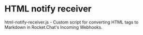 # HTML notify receiver

html-notify-receiver.js - Custom script for converting HTML tags to Markdown in Rocket.Chat's Incoming Webhooks.
